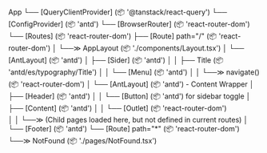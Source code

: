 App
└── [QueryClientProvider] (📦 '@tanstack/react-query')
    └── [ConfigProvider] (📦 'antd')
        └── [BrowserRouter] (📦 'react-router-dom')
            └── [Routes] (📦 'react-router-dom')
                ├── [Route] path="/" (📦 'react-router-dom')
                │   └──≫ AppLayout (📦 './components/Layout.tsx')
                │       └── [AntLayout] (📦 'antd')
                │           ├── [Sider] (📦 'antd')
                │           │   ├── Title (📦 'antd/es/typography/Title')
                │           │   └── [Menu] (📦 'antd')
                │           │       └──≫ navigate() (📦 'react-router-dom')
                │           └── [AntLayout] (📦 'antd') - Content Wrapper
                │               ├── [Header] (📦 'antd')
                │               │   └── [Button] (📦 'antd') for sidebar toggle
                │               ├── [Content] (📦 'antd')
                │               │   └── [Outlet] (📦 'react-router-dom')  
                │               │       └──≫ (Child pages loaded here, but not defined in current routes)
                │               └── [Footer] (📦 'antd')
                └── [Route] path="*" (📦 'react-router-dom')
                    └──≫ NotFound (📦 './pages/NotFound.tsx')

